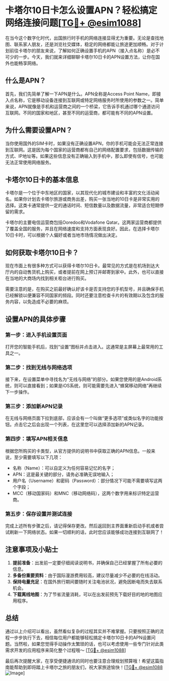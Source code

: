 # 卡塔尔10日卡怎么设置APN？轻松搞定网络连接问题[[TG💪+ @esim1088](https://t.me/s/esim1088)]

在当今这个数字化时代，出国旅行时手机的网络连接显得尤为重要。无论是查找地图、联系家人朋友，还是浏览社交媒体，稳定的网络都能让旅途更加顺畅。对于计划前往卡塔尔的朋友来说，了解如何正确设置手机的APN（接入点名称）是必不可少的一步。今天，我们就来详细聊聊卡塔尔10日卡的APN设置方法，让你在国外也能畅享网络。

## 什么是APN？

首先，我们先简单了解一下APN是什么。APN全称是Access Point Name，即接入点名称，它是移动设备连接到互联网或特定网络服务时所使用的参数之一。简单来说，APN就像是手机和运营商之间的一个桥梁，它告诉手机通过哪个通道访问互联网。不同的国家和地区，甚至不同的运营商，都可能有不同的APN设置。

## 为什么需要设置APN？

当你使用国外的SIM卡时，如果没有正确设置APN，你的手机可能会无法正常连接到互联网。这是因为每个国家的运营商都有自己的网络配置要求，包括数据传输的方式、IP地址等。如果这些信息没有正确输入到手机中，那么即使有信号，也可能无法正常使用网络服务。

## 卡塔尔10日卡的基本信息

卡塔尔是一个位于中东地区的国家，以其现代化的城市建设和丰富的文化活动闻名。如果你计划去卡塔尔旅游或商务出差，购买一张当地的10日卡是非常实用的选择。这类卡通常提供一定的通话时间、短信数量以及数据流量，非常适合短期停留的需求。

卡塔尔的主要电信运营商包括Ooredoo和Vodafone Qatar。这两家运营商都提供了覆盖全国的服务，并且在网络速度和支持方面表现良好。因此，在选择卡塔尔10日卡时，可以根据个人偏好或者当地市场情况做出决定。

## 如何获取卡塔尔10日卡？

现在市面上有很多种方式可以获得卡塔尔10日卡。最常见的方式是在机场到达大厅内的自动售货机上购买，或者提前在网上预订并邮寄到家中。此外，也可以直接在当地的大商场内找到相关柜台进行购买。

需要注意的是，在购买之前最好确认好该卡是否支持您的手机型号，并且确保手机已经解锁以便兼容不同国家的频段。同时还要注意检查卡片的有效期以及包含的服务内容，以免造成不必要的麻烦。

## 设置APN的具体步骤

### 第一步：进入手机设置页面
打开您的智能手机后，找到“设置”图标并点击进入。这通常是主屏幕上最常用的工具之一。

### 第二步：找到无线与网络选项
接下来，在设置菜单中寻找名为“无线与网络”的部分。如果您使用的是Android系统，则可以直接看到；如果是iOS系统，则可能需要先进入“蜂窝移动网络”再继续下一步操作。

### 第三步：添加新APN记录
在无线与网络页面下拉到底部，应该会有一个叫做“更多选项”或类似名字的功能按钮。点击它之后会出现一个列表，在这里您可以选择添加新的APN记录。

### 第四步：填写APN相关信息
根据您所购买的卡类型，从官方提供的说明书中获取正确的APN信息。一般来说，至少需要填写以下几项：
- 名称（Name）：可以自定义为任何容易记忆的名字；
- APN：这是最关键的部分，请务必准确无误地输入；
- 用户名（Username）和密码（Password）：部分情况下可能不需要填写这两个字段；
- MCC（移动国家码）和MNC（移动网络码），这两个数字用来标识特定运营商。

### 第五步：保存设置并测试连接
完成上述所有步骤之后，请记得保存更改。然后返回到主界面重新启动手机或者尝试刷新一下网络状态。如果一切顺利的话，此时您应该能够成功连接到互联网了！

## 注意事项及小贴士

1. **提前准备**：出发前一定要仔细阅读说明书，并确保自己已经掌握了所有必要的信息。
2. **多备份重要资料**：由于国际漫游费用较高，建议尽量减少不必要的在线活动。
3. **保持电量充足**：在国外旅行期间要随时关注电池状况，避免因断电而失去联系机会。
4. **下载离线地图**：为了节省流量消耗，可以在出发前预先下载好目的地的地图应用程序。

## 总结

通过以上介绍可以看出，虽然看似复杂的过程其实并不难掌握。只要按照正确的流程一步步执行下去，相信每位用户都能够轻松搞定卡塔尔10日卡的APN设置问题。当然啦，如果您觉得手动操作太繁琐的话，也可以考虑使用一些专门针对此类需求开发的应用程序来简化整个过程哦～ [[TG💪+ @esim1088](https://t.me/s/esim1088)]

最后再次提醒大家，在享受便捷通讯的同时也要注意合理规划预算哦！希望这篇指南能帮助到即将踏上卡塔尔之旅的朋友们，祝大家旅途愉快！[[TG💪+ @esim1088](https://t.me/s/esim1088) ![Image](https://i.postimg.cc/4NQfJmqS/Snipaste-2025-05-13-00-14-12.png)]